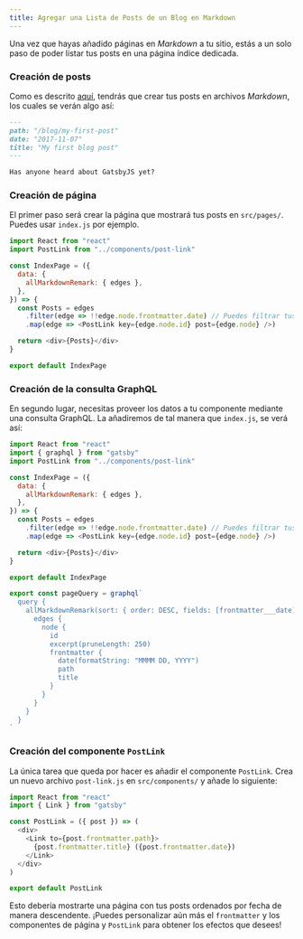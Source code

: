 ```yaml
---
title: Agregar una Lista de Posts de un Blog en Markdown
---
```


Una vez que hayas añadido páginas en _Markdown_ a tu sitio, estás a un solo paso de poder listar tus posts en una página índice dedicada.

### Creación de posts

Como es descrito [aquí](/docs/adding-markdown-pages), tendrás que crear tus posts en archivos _Markdown_, los cuales se verán algo así:

```md
---
path: "/blog/my-first-post"
date: "2017-11-07"
title: "My first blog post"
---

Has anyone heard about GatsbyJS yet?
```

### Creación de página

El primer paso será crear la página que mostrará tus posts en `src/pages/`.  Puedes usar `index.js` por ejemplo.

```jsx:title=src/pages/index.js
import React from "react"
import PostLink from "../components/post-link"

const IndexPage = ({
  data: {
    allMarkdownRemark: { edges },
  },
}) => {
  const Posts = edges
    .filter(edge => !!edge.node.frontmatter.date) // Puedes filtrar tus posts basados en algún criterio
    .map(edge => <PostLink key={edge.node.id} post={edge.node} />)

  return <div>{Posts}</div>
}

export default IndexPage
```

### Creación de la consulta GraphQL

En segundo lugar, necesitas proveer los datos a tu componente mediante una consulta GraphQL. La añadiremos de tal manera que `index.js`, se verá así:

```jsx:title=src/pages/index.js
import React from "react"
import { graphql } from "gatsby"
import PostLink from "../components/post-link"

const IndexPage = ({
  data: {
    allMarkdownRemark: { edges },
  },
}) => {
  const Posts = edges
    .filter(edge => !!edge.node.frontmatter.date) // Puedes filtrar tus posts basados en algún criterio
    .map(edge => <PostLink key={edge.node.id} post={edge.node} />)

  return <div>{Posts}</div>
}

export default IndexPage

export const pageQuery = graphql`
  query {
    allMarkdownRemark(sort: { order: DESC, fields: [frontmatter___date] }) {
      edges {
        node {
          id
          excerpt(pruneLength: 250)
          frontmatter {
            date(formatString: "MMMM DD, YYYY")
            path
            title
          }
        }
      }
    }
  }
`
```

### Creación del componente `PostLink`

La única tarea que queda por hacer es añadir el componente `PostLink`. Crea un nuevo archivo `post-link.js` en `src/components/` y añade lo siguiente:

```jsx:title=src/components/post-link.js
import React from "react"
import { Link } from "gatsby"

const PostLink = ({ post }) => (
  <div>
    <Link to={post.frontmatter.path}>
      {post.frontmatter.title} ({post.frontmatter.date})
    </Link>
  </div>
)

export default PostLink
```

Esto debería mostrarte una página con tus posts ordenados por fecha de manera descendente. ¡Puedes personalizar aún más el `frontmatter` y los componentes de página y `PostLink` para obtener los efectos que desees!
